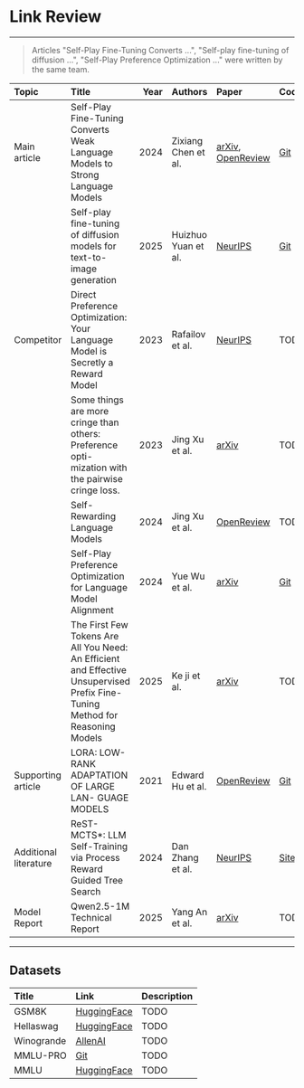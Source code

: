 # Link Review

-------

> Articles "Self-Play Fine-Tuning Converts ...", "Self-play fine-tuning of diffusion ...", "Self-Play Preference Optimization ..." were written by the same team. 


| Topic                 | Title                                                                                                                                   | Year | Authors             | Paper                                                                                                                           | Code                                                                      | Opinion                                                                             |
|:----------------------|:----------------------------------------------------------------------------------------------------------------------------------------|-----:|:--------------------|:--------------------------------------------------------------------------------------------------------------------------------|:--------------------------------------------------------------------------|:------------------------------------------------------------------------------------|
| Main article          | Self-Play Fine-Tuning Converts Weak Language Models to Strong Language Models                                                           | 2024 | Zixiang Chen et al. | [arXiv](https://arxiv.org/abs/2401.01335), [OpenReview](https://openreview.net/forum?id=O4cHTxW9BS)                             | [Git](https://github.com/uclaml/SPIN)                                     | TODO                                                                                |
|                       | Self-play fine-tuning of diffusion models for text-to-image generation                                                                  | 2025 | Huizhuo Yuan et al. | [NeurIPS](https://papers.nips.cc/paper_files/paper/2024/hash/860c1c657deafe09f64c013c2888bd7b-Abstract-Conference.html)         | [Git](https://github.com/uclaml/SPIN-Diffusion)                           | Applicaiton (specification) of SPIN. Repo doesn't work as it's private repo         |
| Competitor            | Direct Preference Optimization: Your Language Model is Secretly a Reward Model                                                          | 2023 | Rafailov et al.     | [NeurIPS](https://papers.nips.cc/paper_files/paper/2023/hash/a85b405ed65c6477a4fe8302b5e06ce7-Abstract-Conference.html)         | TODO                                                                      | TODO                                                                                |
|                       | Some things are more cringe than others: Preference opti- mization with the pairwise cringe loss.                                       | 2023 | Jing Xu et al.      | [arXiv](https://arxiv.org/abs/2312.16682)                                                                                       | TODO                                                                      | "Iterative" DPO                                                                     |
|                       | Self-Rewarding Language Models                                                                                                          | 2024 | Jing Xu et al.      | [OpenReview](https://openreview.net/forum?id=0NphYCmgua)                                                                        | TODO                                                                      | TODO                                                                                |
|                       | Self-Play Preference Optimization for Language Model Alignment                                                                          | 2024 | Yue Wu et al.       | [arXiv](https://arxiv.org/abs/2405.00675)                                                                                       | [Git](https://github.com/uclaml/SPPO)                                     | Self-play DPO, written by the team of SPIN's authors                                |
|                       | The First Few Tokens Are All You Need: An Efficient and Effective Unsupervised Prefix Fine-Tuning Method for Reasoning Models           | 2025 | Ke ji et al.        | [arXiv](https://arxiv.org/abs/2503.02875)                                                                                       | TODO                                                                      | New and questionable article, but UPFT doesn't need labeled data, as it was claimed |
| Supporting article    | LORA: LOW-RANK ADAPTATION OF LARGE LAN- GUAGE MODELS                                                                                    | 2021 | Edward Hu et al.    | [OpenReview](https://openreview.net/forum?id=nZeVKeeFYf9)                                                                       | [Git](https://github.com/microsoft/LoRA)                                  | TODO                                                                                |
| Additional literature | ReST-MCTS*: LLM Self-Training via Process Reward Guided Tree Search                                                                     | 2024 | Dan Zhang et al.    | [NeurIPS](https://proceedings.neurips.cc/paper_files/paper/2024/hash/76ec4dc30e9faaf0e4b6093eaa377218-Abstract-Conference.html) | [Site](https://rest-mcts.github.io)                                       | Combination of RL and self-play approaches                                          |
| Model Report          | Qwen2.5-1M Technical Report                                                                                                             | 2025 | Yang An et al.      | [arXiv](https://arxiv.org/abs/2501.15383)                                                                                       | TODO                                                                      | TODO                                                                                |

------

## Datasets


| Title      | Link                                                                          | Description |
|:-----------|:------------------------------------------------------------------------------|:------------|
| GSM8K      | [HuggingFace](https://huggingface.co/datasets/openai/gsm8k)                   | TODO        |
| Hellaswag  | [HuggingFace](https://huggingface.co/datasets/Rowan/hellaswag)                | TODO        |
| Winogrande | [AllenAI](https://leaderboard.allenai.org/winogrande/submissions/get-started) | TODO        |
| MMLU-PRO   | [Git](https://github.com/TIGER-AI-Lab/MMLU-Pro)                               | TODO        |
| MMLU       | [HuggingFace](https://huggingface.co/datasets/lukaemon/mmlu)                  | TODO        |

